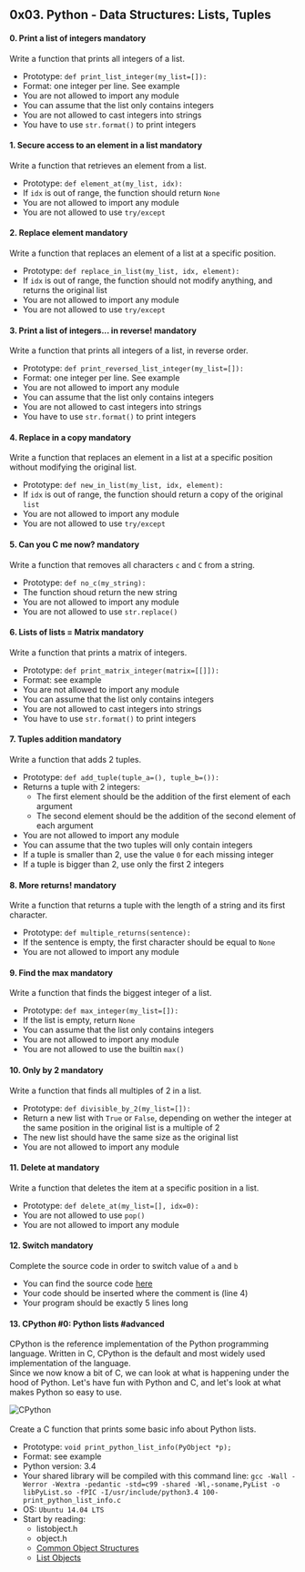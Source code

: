 ## 0x03. Python - Data Structures: Lists, Tuples
  <h4 class="task">
    0. Print a list of integers
      <span class="alert alert-warning mandatory-optional">
        mandatory
      </span>
  </h4>


  <!-- Progress vs Score -->

<!-- Task Body -->
  <p>Write a function that prints all integers of a list.</p>

<ul>
<li>Prototype: <code>def print_list_integer(my_list=[]):</code></li>
<li>Format: one integer per line. See example</li>
<li>You are not allowed to import any module</li>
<li>You can assume that the list only contains integers</li>
<li>You are not allowed to cast integers into strings</li>
<li>You have to use <code>str.format()</code> to print integers</li>
</ul>

  <h4 class="task">
    1. Secure access to an element in a list
      <span class="alert alert-warning mandatory-optional">
        mandatory
      </span>
  </h4>


  <!-- Progress vs Score -->

<!-- Task Body -->
  <p>Write a function that retrieves an element from a list.</p>

<ul>
<li>Prototype: <code>def element_at(my_list, idx):</code></li>
<li>If <code>idx</code> is out of range, the function should return <code>None</code> </li>
<li>You are not allowed to import any module</li>
<li>You are not allowed to use <code>try/except</code></li>
</ul>

  <h4 class="task">
    2. Replace element
      <span class="alert alert-warning mandatory-optional">
        mandatory
      </span>
  </h4>


  <!-- Progress vs Score -->

<!-- Task Body -->
  <p>Write a function that replaces an element of a list at a specific position.</p>

<ul>
<li>Prototype: <code>def replace_in_list(my_list, idx, element):</code></li>
<li>If <code>idx</code> is out of range, the function should not modify anything, and returns the original list</li>
<li>You are not allowed to import any module</li>
<li>You are not allowed to use <code>try/except</code></li>
</ul>

  <h4 class="task">
    3. Print a list of integers... in reverse!
      <span class="alert alert-warning mandatory-optional">
        mandatory
      </span>
  </h4>


  <!-- Progress vs Score -->

<!-- Task Body -->
  <p>Write a function that prints all integers of a list, in reverse order.</p>

<ul>
<li>Prototype: <code>def print_reversed_list_integer(my_list=[]):</code></li>
<li>Format: one integer per line. See example</li>
<li>You are not allowed to import any module</li>
<li>You can assume that the list only contains integers</li>
<li>You are not allowed to cast integers into strings</li>
<li>You have to use <code>str.format()</code> to print integers</li>
</ul>

  <h4 class="task">
    4. Replace in a copy
      <span class="alert alert-warning mandatory-optional">
        mandatory
      </span>
  </h4>


  <!-- Progress vs Score -->

<!-- Task Body -->
  <p>Write a function that replaces an element in a list at a specific position without modifying the original list.</p>

<ul>
<li>Prototype: <code>def new_in_list(my_list, idx, element):</code></li>
<li>If <code>idx</code> is out of range, the function should return a copy of the original <code>list</code></li>
<li>You are not allowed to import any module</li>
<li>You are not allowed to use <code>try/except</code></li>
</ul>

  <h4 class="task">
    5. Can you C me now?
      <span class="alert alert-warning mandatory-optional">
        mandatory
      </span>
  </h4>


  <!-- Progress vs Score -->

<!-- Task Body -->
  <p>Write a function that removes all characters <code>c</code> and <code>C</code> from a string.</p>

<ul>
<li>Prototype: <code>def no_c(my_string):</code></li>
<li>The function shoud return the new string</li>
<li>You are not allowed to import any module</li>
<li>You are not allowed to use <code>str.replace()</code></li>
</ul>

  <h4 class="task">
    6. Lists of lists = Matrix
      <span class="alert alert-warning mandatory-optional">
        mandatory
      </span>
  </h4>


  <!-- Progress vs Score -->

<!-- Task Body -->
  <p>Write a function that prints a matrix of integers.</p>

<ul>
<li>Prototype: <code>def print_matrix_integer(matrix=[[]]):</code></li>
<li>Format: see example</li>
<li>You are not allowed to import any module</li>
<li>You can assume that the list only contains integers</li>
<li>You are not allowed to cast integers into strings</li>
<li>You have to use <code>str.format()</code> to print integers</li>
</ul>

  <h4 class="task">
    7. Tuples addition
      <span class="alert alert-warning mandatory-optional">
        mandatory
      </span>
  </h4>


  <!-- Progress vs Score -->

<!-- Task Body -->
  <p>Write a function that adds 2 tuples.</p>

<ul>
<li>Prototype: <code>def add_tuple(tuple_a=(), tuple_b=()):</code></li>
<li>Returns a tuple with 2 integers:

<ul>
<li>The first element should be the addition of the first element of each argument</li>
<li>The second element should be the addition of the second element of each argument</li>
</ul></li>
<li>You are not allowed to import any module</li>
<li>You can assume that the two tuples will only contain integers</li>
<li>If a tuple is smaller than 2, use the value <code>0</code> for each missing integer</li>
<li>If a tuple is bigger than 2, use only the first 2 integers</li>
</ul>

  <h4 class="task">
    8. More returns!
      <span class="alert alert-warning mandatory-optional">
        mandatory
      </span>
  </h4>


  <!-- Progress vs Score -->

<!-- Task Body -->
  <p>Write a function that returns a tuple with the length of a string and its first character.</p>

<ul>
<li>Prototype: <code>def multiple_returns(sentence):</code></li>
<li>If the sentence is empty, the first character should be equal to <code>None</code></li>
<li>You are not allowed to import any module</li>
</ul>

  <h4 class="task">
    9. Find the max
      <span class="alert alert-warning mandatory-optional">
        mandatory
      </span>
  </h4>


  <!-- Progress vs Score -->

<!-- Task Body -->
  <p>Write a function that finds the biggest integer of a list. </p>

<ul>
<li>Prototype: <code>def max_integer(my_list=[]):</code></li>
<li>If the list is empty, return <code>None</code></li>
<li>You can assume that the list only contains integers</li>
<li>You are not allowed to import any module</li>
<li>You are not allowed to use the builtin <code>max()</code></li>
</ul>

  <h4 class="task">
    10. Only by 2
      <span class="alert alert-warning mandatory-optional">
        mandatory
      </span>
  </h4>


  <!-- Progress vs Score -->

<!-- Task Body -->
  <p>Write a function that finds all multiples of 2 in a list.</p>

<ul>
<li>Prototype: <code>def divisible_by_2(my_list=[]):</code></li>
<li>Return a new list with <code>True</code> or <code>False</code>, depending on wether the integer at the same position in the original list is a multiple of 2</li>
<li>The new list should have the same size as the original list</li>
<li>You are not allowed to import any module</li>
</ul>

  <h4 class="task">
    11. Delete at
      <span class="alert alert-warning mandatory-optional">
        mandatory
      </span>
  </h4>


  <!-- Progress vs Score -->

<!-- Task Body -->
  <p>Write a function that deletes the item at a specific position in a list.</p>

<ul>
<li>Prototype: <code>def delete_at(my_list=[], idx=0):</code></li>
<li>You are not allowed to use <code>pop()</code></li>
<li>You are not allowed to import any module</li>
</ul>

  <h4 class="task">
    12. Switch
      <span class="alert alert-warning mandatory-optional">
        mandatory
      </span>
  </h4>


  <!-- Progress vs Score -->

<!-- Task Body -->
  <p>Complete the source code in order to switch value of <code>a</code> and <code>b</code></p>

<ul>
<li>You can find the source code <a href="https://github.com/holbertonschool/0x03.py/blob/master/12-switch_py">here</a></li>
<li>Your code should be inserted where the comment is (line 4)</li>
<li>Your program should be exactly 5 lines long</li>
</ul>

  <h4 class="task">
    13. CPython #0: Python lists
      <span class="alert alert-info mandatory-optional">
        #advanced
      </span>
  </h4>


  <!-- Progress vs Score -->

<!-- Task Body -->
  <p>CPython is the reference implementation of the Python programming language. Written in C, CPython is the default and most widely used implementation of the language.<br />
Since we now know a bit of C, we can look at what is happening under the hood of Python. Let&#39;s have fun with Python and C, and let&#39;s look at what makes Python so easy to use.</p>

<p><img src="https://s3.amazonaws.com/intranet-projects-files/holbertonschool-higher-level_programming+/241/giphy-3.gif" alt="CPython">
<br /><br />
Create a C function that prints some basic info about Python lists.</p>

<ul>
<li>Prototype: <code>void print_python_list_info(PyObject *p);</code></li>
<li>Format: see example</li>
<li>Python version: 3.4</li>
<li>Your shared library will be compiled with this command line: <code>gcc -Wall -Werror -Wextra -pedantic -std=c99 -shared -Wl,-soname,PyList -o libPyList.so -fPIC -I/usr/include/python3.4 100-print_python_list_info.c</code></li>
<li>OS: <code>Ubuntu 14.04 LTS</code></li>
<li>Start by reading:

<ul>
<li>listobject.h</li>
<li>object.h</li>
<li><a href="https://docs.python.org/3.4/c-api/structures.html">Common Object Structures</a></li>
<li><a href="https://docs.python.org/3.4/c-api/list.html">List Objects</a></li>
</ul></li>
</ul>
